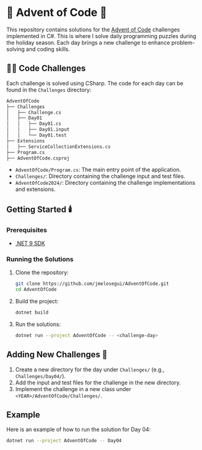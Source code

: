 # 🎄 Advent of Code 🎅

This repository contains solutions for the [Advent of Code](https://adventofcode.com/) challenges implemented in C#.
This is where I solve daily programming puzzles during the holiday season. Each day brings a new challenge to enhance problem-solving and coding skills.

## 🧑‍💻 Code Challenges
Each challenge is solved using CSharp. The code for each day can be found in the `Challenges` directory:

```bash
AdventOfCode
├── Challenges
│   ├── Challenge.cs
│   ├── Day01
│   │   ├── Day01.cs
│   │   ├── Day01.input
│   │   └── Day01.test
├── Extensions
│   ├── ServiceCollectionExtensions.cs
├── Program.cs
├── AdventOfCode.csproj
```
- `AdventOfCode/Program.cs`: The main entry point of the application.
- `Challenges/`: Directory containing the challenge input and test files.
- `AdventOfCode2024/`: Directory containing the challenge implementations and extensions.

## Getting Started 🕯️

### Prerequisites

- [.NET 9 SDK](https://dotnet.microsoft.com/download/dotnet/9.0)

### Running the Solutions

1. Clone the repository:
    ```sh
    git clone https://github.com/jmelosegui/AdventOfCode.git
    cd AdventOfCode
    ```

2. Build the project:
    ```sh
    dotnet build
    ```

3. Run the solutions:
    ```sh
    dotnet run --project AdventOfCode -- <challenge-day> 
    ```

## Adding New Challenges 🎁

1. Create a new directory for the day under `Challenges/` (e.g., `Challenges/Day04/`).
2. Add the input and test files for the challenge in the new directory.
3. Implement the challenge in a new class under `<YEAR>/AdventOfCode/Challenges/`.

## Example

Here is an example of how to run the solution for Day 04:

```sh
dotnet run --project AdventOfCode -- Day04
```